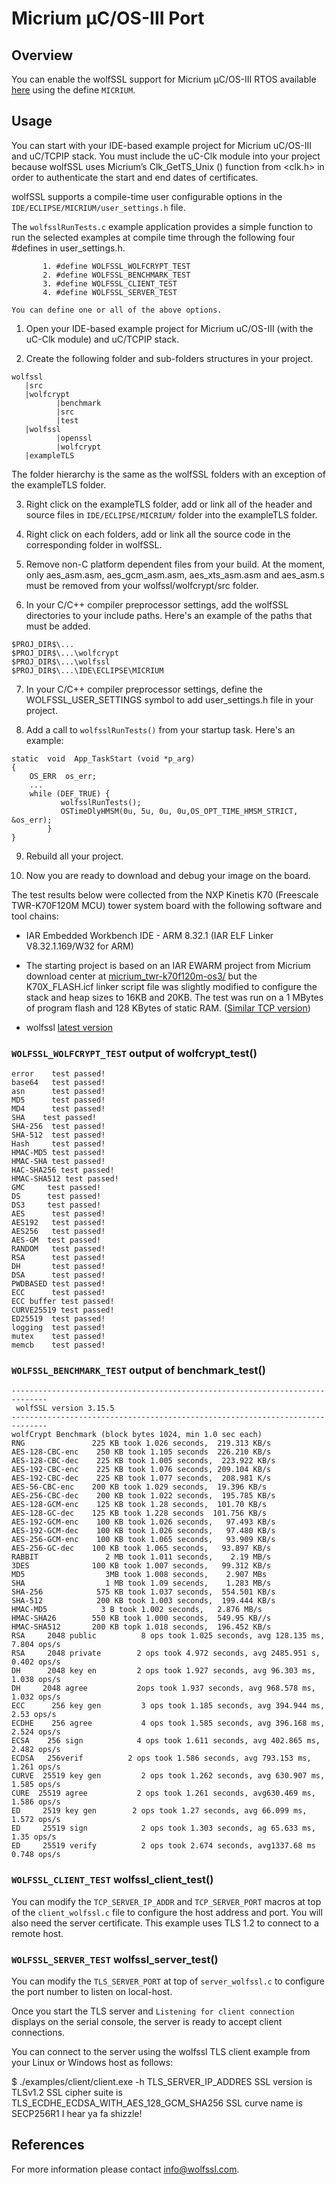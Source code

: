 
# Micrium μC/OS-III Port
## Overview
You can enable the wolfSSL support for Micrium μC/OS-III RTOS available [here](http://www.micrium.com/) using the define `MICRIUM`.

## Usage

You can start with your IDE-based example project for Micrium uC/OS-III and uC/TCPIP stack. You must include the uC-Clk module into your project because wolfSSL uses Micrium’s Clk_GetTS_Unix () function from <clk.h> in order to authenticate the start and end dates of certificates.

wolfSSL supports a compile-time user configurable options in the `IDE/ECLIPSE/MICRIUM/user_settings.h` file.

The `wolfsslRunTests.c` example application provides a simple function to run the selected examples at compile time through the following four #defines in user_settings.h.

```
       1. #define WOLFSSL_WOLFCRYPT_TEST
       2. #define WOLFSSL_BENCHMARK_TEST
       3. #define WOLFSSL_CLIENT_TEST
       4. #define WOLFSSL_SERVER_TEST

You can define one or all of the above options.
```
1. Open your IDE-based example project for Micrium uC/OS-III (with the uC-Clk module) and uC/TCPIP stack.

2. Create the following folder and sub-folders structures in your project.
```
wolfssl
   |src
   |wolfcrypt
          |benchmark
          |src
          |test
   |wolfssl
          |openssl
          |wolfcrypt
   |exampleTLS
```
The folder hierarchy is the same as the wolfSSL folders with an exception of the exampleTLS folder.

3. Right click on the exampleTLS folder, add or link all of the header and source files in `IDE/ECLIPSE/MICRIUM/` folder into the exampleTLS folder.

4. Right click on each folders, add or link all the source code in the corresponding folder in wolfSSL.

5. Remove non-C platform dependent files from your build. At the moment, only aes_asm.asm, aes_gcm_asm.asm, aes_xts_asm.asm and aes_asm.s must be removed from your wolfssl/wolfcrypt/src folder.

6. In your C/C++ compiler preprocessor settings, add the wolfSSL directories to your include paths.
Here's an example of the paths that must be added.
```
$PROJ_DIR$\...
$PROJ_DIR$\...\wolfcrypt
$PROJ_DIR$\...\wolfssl
$PROJ_DIR$\...\IDE\ECLIPSE\MICRIUM
```
7. In your C/C++ compiler preprocessor settings, define the WOLFSSL_USER_SETTINGS symbol to add user_settings.h file in your project.

8. Add a call to `wolfsslRunTests()` from your startup task. Here's an example:
```
static  void  App_TaskStart (void *p_arg)
{
    OS_ERR  os_err;
    ...
    while (DEF_TRUE) {
           wolfsslRunTests();
           OSTimeDlyHMSM(0u, 5u, 0u, 0u,OS_OPT_TIME_HMSM_STRICT, &os_err);
        }
}
```
9. Rebuild all your project.

10. Now you are ready to download and debug your image on the board.

The test results below were collected from the NXP Kinetis K70 (Freescale TWR-K70F120M MCU) tower system board with the following software and tool chains:

- IAR Embedded Workbench IDE - ARM 8.32.1 (IAR ELF Linker V8.32.1.169/W32 for ARM)

- The starting project is based on an IAR EWARM project from Micrium download center at [micrium_twr-k70f120m-os3/](https://www.micrium.com/download/micrium_twr-k70f120m-os3/) but the K70X_FLASH.icf linker script file was slightly modified to configure the stack and heap sizes to 16KB and 20KB. The test was run on a 1 MBytes of program flash and 128 KBytes of static RAM. ([Similar TCP version](https://www.micrium.com/download/twr-k70f120m_os3-tcpip-wifi-lib/))

- wolfssl [latest version](https://github.com/wolfSSL/wolfssl)


### `WOLFSSL_WOLFCRYPT_TEST` output of wolfcrypt_test()
```
error    test passed!
base64   test passed!
asn      test passed!
MD5      test passed!
MD4      test passed!
SHA    test passed!
SHA-256  test passed!
SHA-512  test passed!
Hash     test passed!
HMAC-MD5 test passed!
HMAC-SHA test passed!
HAC-SHA256 test passed!
HMAC-SHA512 test passed!
GMC     test passed!
DS      test passed!
DS3     test passed!
AES      test passed!
AES192   test passed!
AES256   test passed!
AES-GM  test passed!
RANDOM   test passed!
RSA      test passed!
DH       test passed!
DSA      test passed!
PWDBASED test passed!
ECC      test passed!
ECC buffer test passed!
CURVE25519 test passed!
ED25519  test passed!
logging  test passed!
mutex    test passed!
memcb    test passed!
```
### `WOLFSSL_BENCHMARK_TEST` output of benchmark_test()
```
------------------------------------------------------------------------------
 wolfSSL version 3.15.5
------------------------------------------------------------------------------
wolfCrypt Benchmark (block bytes 1024, min 1.0 sec each)
RNG               225 KB took 1.026 seconds,  219.313 KB/s
AES-128-CBC-enc    250 KB took 1.105 seconds  226.210 KB/s
AES-128-CBC-dec    225 KB took 1.005 seconds,  223.922 KB/s
AES-192-CBC-enc    225 KB took 1.076 seconds, 209.104 KB/s
AES-192-CBC-dec    225 KB took 1.077 seconds,  208.981 K/s
AES-56-CBC-enc    200 KB took 1.029 seconds,  19.396 KB/s
AES-256-CBC-dec    200 KB took 1.022 seconds,  195.785 KB/s
AES-128-GCM-enc    125 KB took 1.28 seconds,  101.70 KB/s
AES-128-GC-dec    125 KB took 1.228 seconds  101.756 KB/s
AES-192-GCM-enc    100 KB took 1.026 seconds,   97.493 KB/s
AES-192-GCM-dec    100 KB took 1.026 seconds,   97.480 KB/s
AES-256-GCM-enc    100 KB took 1.065 seconds,   93.909 KB/s
AES-256-GC-dec    100 KB took 1.065 seconds,   93.897 KB/s
RABBIT               2 MB took 1.011 seconds,    2.19 MB/s
3DES              100 KB took 1.007 seconds,   99.312 KB/s
MD5                  3MB took 1.008 seconds,    2.907 MBs
SHA                  1 MB took 1.09 secends,    1.283 MB/s
SHA-256            575 KB took 1.037 seconds,  554.501 KB/s
SHA-512            200 KB took 1.003 seconds,  199.444 KB/s
HMAC-MD5            3 B took 1.002 seconds,   2.876 MB/s
HMAC-SHA26        550 KB took 1.000 seconds,  549.95 KB//s
HMAC-SHA512       200 KB topk 1.018 seconds,  196.452 KB/s
RSA     2048 public          8 ops took 1.025 seconds, avg 128.135 ms, 7.804 ops/s
RSA     2048 private        2 ops took 4.972 seconds, avg 2485.951 s, 0.402 ops/s
DH      2048 key en         2 ops took 1.927 seconds, avg 96.303 ms, 1.038 ops/s
DH     2048 agree           2ops took 1.937 seconds, avg 968.578 ms, 1.032 ops/s
ECC      256 key gen         3 ops took 1.185 seconds, avg 394.944 ms, 2.53 ops/s
ECDHE    256 agree           4 ops took 1.585 seconds, avg 396.168 ms, 2.524 ops/s
ECSA    256 sign            4 ops took 1.611 seconds, avg 402.865 ms, 2.482 ops/s
ECDSA   256verif          2 ops took 1.586 seconds, avg 793.153 ms, 1.261 ops/s
CURVE  25519 key gen         2 ops took 1.262 seconds, avg 630.907 ms, 1.585 ops/s
CURE  25519 agree           2 ops took 1.261 seconds, avg630.469 ms, 1.586 ops/s
ED     2519 key gen        2 ops took 1.27 seconds, avg 66.099 ms, 1.572 ops/s
ED     25519 sign            2 ops took 1.303 seconds, ag 65.633 ms, 1.35 ops/s
ED     25519 verify          2 ops took 2.674 seconds, avg1337.68 ms 0.748 ops/s
```
### `WOLFSSL_CLIENT_TEST` wolfssl_client_test()

You can modify the `TCP_SERVER_IP_ADDR` and `TCP_SERVER_PORT` macros at top of the `client_wolfssl.c` file to configure the host address and port. You will also need the server certificate. This example uses TLS 1.2 to connect to a remote host.

### `WOLFSSL_SERVER_TEST` wolfssl_server_test()

You can modify the `TLS_SERVER_PORT` at top of `server_wolfssl.c` to configure the port number to listen on local-host.

Once you start the TLS server and `Listening for client connection` displays on the serial console, the server is ready to accept client connections.

You can connect to the server using the wolfssl TLS client example from your Linux or Windows host as follows:

$ ./examples/client/client.exe -h TLS_SERVER_IP_ADDRES
SSL version is TLSv1.2
SSL cipher suite is TLS_ECDHE_ECDSA_WITH_AES_128_GCM_SHA256
SSL curve name is SECP256R1
I hear ya fa shizzle!


## References

For more information please contact info@wolfssl.com.
